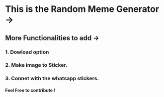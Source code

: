 # This is the Random Meme Generator ->

## More Functionalities to add ->
### 1. Dowload option
### 2. Make image to Sticker.
### 3. Connet with the whatsapp stickers. 

#### Feel Free to contribute ! 